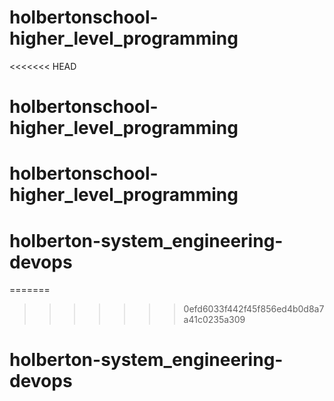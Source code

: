 # holbertonschool-higher_level_programming
<<<<<<< HEAD
# holbertonschool-higher_level_programming
# holbertonschool-higher_level_programming
# holberton-system_engineering-devops
=======
>>>>>>> 0efd6033f442f45f856ed4b0d8a7a41c0235a309
# holberton-system_engineering-devops

